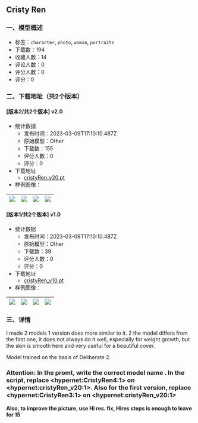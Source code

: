 ## Cristy Ren
### 一、模型概述

- 标签：`character`, `photo`, `woman`, `portraits`
- 下载数：194
- 收藏人数：14
- 评论人数：0
- 评分人数：0
- 评分：0

### 二、下载地址（共2个版本）

#### [版本2/共2个版本] v2.0

- 统计数据
  - 发布时间：2023-03-09T17:10:10.487Z
  - 原始模型：Other
  - 下载数：155
  - 评分人数：0
  - 评分：0
- 下载地址
  - [cristyRen_v20.pt](https://civitai.com/api/download/models/20779)
- 样例图像：

| <img src="https://image.civitai.com/xG1nkqKTMzGDvpLrqFT7WA/013732f4-93eb-4929-d091-6411355e0800/width=450/219931.jpeg" /> | <img src="https://image.civitai.com/xG1nkqKTMzGDvpLrqFT7WA/8ac4c80f-31d9-49b4-0bd4-502ee9dc2800/width=450/219939.jpeg" /> | <img src="https://image.civitai.com/xG1nkqKTMzGDvpLrqFT7WA/3488b9bd-f1b2-469f-a9d5-77c549576900/width=450/219938.jpeg" /> | <img src="https://image.civitai.com/xG1nkqKTMzGDvpLrqFT7WA/fa6503cc-c388-4950-dcbf-52a3cbdb6f00/width=450/219937.jpeg" /> |
| ---- | ---- | ---- | ---- |

#### [版本1/共2个版本] v1.0

- 统计数据
  - 发布时间：2023-03-09T17:10:10.487Z
  - 原始模型：Other
  - 下载数：39
  - 评分人数：0
  - 评分：0
- 下载地址
  - [cristyRen_v10.pt](https://civitai.com/api/download/models/20780)
- 样例图像：

| <img src="https://image.civitai.com/xG1nkqKTMzGDvpLrqFT7WA/0404b48e-45bf-47fd-e7c7-8a8af4f25f00/width=450/219944.jpeg" /> | <img src="https://image.civitai.com/xG1nkqKTMzGDvpLrqFT7WA/7f0b462c-67f0-49fe-903e-02174eaf5900/width=450/219943.jpeg" /> | <img src="https://image.civitai.com/xG1nkqKTMzGDvpLrqFT7WA/a55e3c12-839f-445f-6c98-f43633361200/width=450/219942.jpeg" /> | <img src="https://image.civitai.com/xG1nkqKTMzGDvpLrqFT7WA/98836691-411f-4b26-f775-6cdcc329ed00/width=450/219941.jpeg" /> |
| ---- | ---- | ---- | ---- |


### 三、详情
<p>I made 2 models 1 version does more similar to it. 2 the model differs from the first one, it does not always do it well, especially for weight growth, but the skin is smooth here and very useful for a beautiful cover.</p><p>Model trained on the basis of Deliberate 2.</p><h3>Attention: In the promt, write the correct model name . In the script, replace &lt;hypernet:CristyRen4:1&gt; on &lt;hypernet:cristyRen_v20:1&gt;. Also for the first version, replace &lt;hypernet:CristyRen3:1&gt; on &lt;hypernet:cristyRen_v20:1&gt;</h3><p><strong>Also, to improve the picture, use Hi res. fix, Hires steps is enough to leave for 15</strong></p>